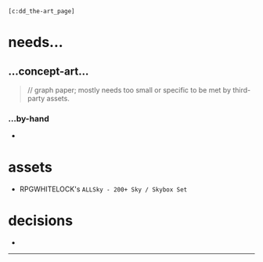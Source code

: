```
[c:dd_the-art_page]
```
# needs...
## ...concept-art...
> // graph paper; mostly needs too small or specific to be met by third-party assets.
### ...by-hand
* 
# assets
* RPGWHITELOCK's `ALLSky - 200+ Sky / Skybox Set`

# decisions
*

---
